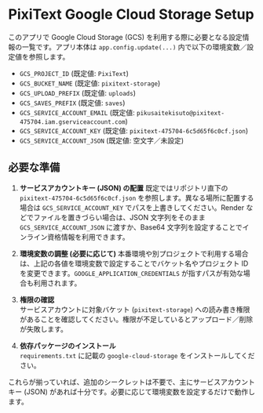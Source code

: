 # PixiText Google Cloud Storage Setup

このアプリで Google Cloud Storage (GCS) を利用する際に必要となる設定情報の一覧です。アプリ本体は `app.config.update(...)` 内で以下の環境変数／設定値を参照します。

- `GCS_PROJECT_ID` (既定値: `PixiText`)
- `GCS_BUCKET_NAME` (既定値: `pixitext-storage`)
- `GCS_UPLOAD_PREFIX` (既定値: `uploads`)
- `GCS_SAVES_PREFIX` (既定値: `saves`)
- `GCS_SERVICE_ACCOUNT_EMAIL` (既定値: `pikusaitekisuto@pixitext-475704.iam.gserviceaccount.com`)
- `GCS_SERVICE_ACCOUNT_KEY` (既定値: `pixitext-475704-6c5d65f6c0cf.json`)
- `GCS_SERVICE_ACCOUNT_JSON` (既定値: 空文字／未設定)

## 必要な準備

1. **サービスアカウントキー (JSON) の配置**
   既定ではリポジトリ直下の `pixitext-475704-6c5d65f6c0cf.json` を参照します。異なる場所に配置する場合は `GCS_SERVICE_ACCOUNT_KEY` でパスを上書きしてください。Render などでファイルを置きづらい場合は、JSON 文字列をそのまま `GCS_SERVICE_ACCOUNT_JSON` に渡すか、Base64 文字列を設定することでインライン資格情報を利用できます。

2. **環境変数の調整 (必要に応じて)**
   本番環境や別プロジェクトで利用する場合は、上記の各値を環境変数で設定することでバケット名やプロジェクト ID を変更できます。`GOOGLE_APPLICATION_CREDENTIALS` が指すパスが有効な場合も利用されます。

3. **権限の確認**  
   サービスアカウントに対象バケット (`pixitext-storage`) への読み書き権限があることを確認してください。権限が不足しているとアップロード／削除が失敗します。

4. **依存パッケージのインストール**  
   `requirements.txt` に記載の `google-cloud-storage` をインストールしてください。

これらが揃っていれば、追加のシークレットは不要で、主にサービスアカウントキー (JSON) があれば十分です。必要に応じて環境変数を設定するだけで動作します。
